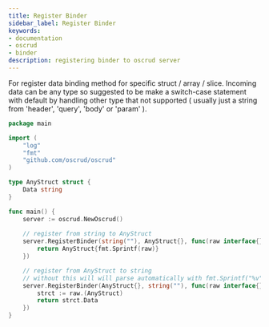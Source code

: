 ```yaml
---
title: Register Binder
sidebar_label: Register Binder
keywords:
- documentation
- oscrud
- binder
description: registering binder to oscrud server
---
```


For register data binding method for specific struct / array / slice. Incoming data can be any type so suggested to be make a switch-case statement with default by handling other type that not supported ( usually just a string from 'header', 'query', 'body' or 'param' ).

```go
package main

import (
    "log"
    "fmt"
    "github.com/oscrud/oscrud"
)

type AnyStruct struct {
    Data string
}

func main() {
    server := oscrud.NewOscrud()
    
    // register from string to AnyStruct
    server.RegisterBinder(string(""), AnyStruct{}, func(raw interface{}) (interface{}, error) {
        return AnyStruct{fmt.Sprintf(raw)}
    })

    // register from AnyStruct to string
    // without this will will parse automatically with fmt.Sprintf("%v", raw)
    server.RegisterBinder(AnyStruct{}, string(""), func(raw interface{}) (interface{}, error) {
        strct := raw.(AnyStruct)
        return strct.Data
    })
}
```